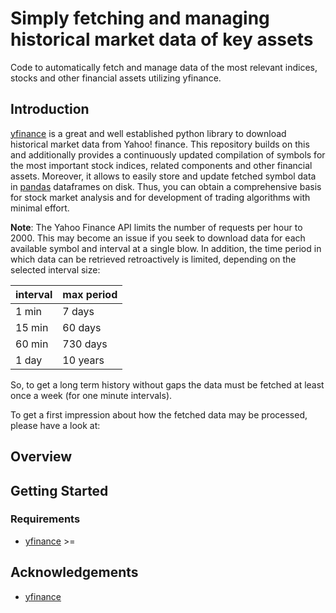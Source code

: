 # Simply fetching and managing historical market data of key assets
Code to automatically fetch and manage data of the most relevant indices, stocks and other financial assets utilizing yfinance.


## Introduction

[yfinance](https://github.com/ranaroussi/yfinance) is a great and well established python library to download historical market data from Yahoo! finance. This repository builds on this and additionally provides a continuously updated compilation of symbols for the most important stock indices, related components and other financial assets. Moreover, it allows to easily store and update fetched symbol data in [pandas](https://github.com/pandas-dev/pandas) dataframes on disk. Thus, you can obtain a comprehensive basis for stock market analysis and for development of trading algorithms with minimal effort.

**Note**: The Yahoo Finance API limits the number of requests per hour to 2000. This may become an issue if you seek to download data for each available symbol and interval at a single blow. In addition, the time period in which data can be retrieved retroactively is limited, depending on the selected interval size:

| interval  | max period |
| ------------- | ------------- |
| 1 min  | 7 days  |
| 15 min  | 60 days  |
| 60 min  | 730 days  |
| 1 day  | 10 years  |

So, to get a long term history without gaps the data must be fetched at least once a week (for one minute intervals).

To get a first impression about how the fetched data may be processed, please have a look at:

## Overview

## Getting Started
### Requirements
- [yfinance](https://github.com/ranaroussi/yfinance) >=


## Acknowledgements
- [yfinance](https://github.com/ranaroussi/yfinance)




